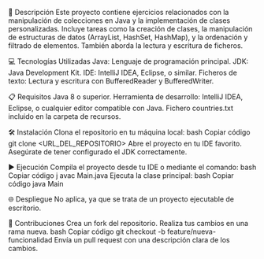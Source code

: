 📄 Descripción
Este proyecto contiene ejercicios relacionados con la manipulación de colecciones en Java y la implementación de clases personalizadas.
Incluye tareas como la creación de clases, la manipulación de estructuras de datos (ArrayList, HashSet, HashMap), y la ordenación y filtrado de elementos.
También aborda la lectura y escritura de ficheros.

💻 Tecnologías Utilizadas
Java: Lenguaje de programación principal.
JDK: Java Development Kit.
IDE: IntelliJ IDEA, Eclipse, o similar.
Ficheros de texto: Lectura y escritura con BufferedReader y BufferedWriter.

📋 Requisitos
Java 8 o superior.
Herramienta de desarrollo: IntelliJ IDEA, Eclipse, o cualquier editor compatible con Java.
Fichero countries.txt incluido en la carpeta de recursos.

🛠️ Instalación
Clona el repositorio en tu máquina local:
  bash
Copiar código
  git clone <URL_DEL_REPOSITORIO>
Abre el proyecto en tu IDE favorito.
Asegúrate de tener configurado el JDK correctamente.

▶️ Ejecución
Compila el proyecto desde tu IDE o mediante el comando:
  bash
Copiar código
j  avac Main.java
Ejecuta la clase principal:
  bash
Copiar código
  java Main

🌐 Despliegue
No aplica, ya que se trata de un proyecto ejecutable de escritorio.

🤝 Contribuciones
Crea un fork del repositorio.
Realiza tus cambios en una rama nueva.
  bash
Copiar código
  git checkout -b feature/nueva-funcionalidad
Envía un pull request con una descripción clara de los cambios.
